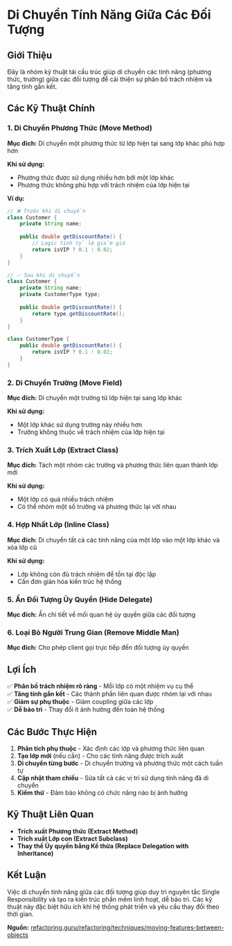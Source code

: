# **Di Chuyển Tính Năng Giữa Các Đối Tượng**

## **Giới Thiệu**
Đây là nhóm kỹ thuật tái cấu trúc giúp di chuyển các tính năng (phương thức, trường) giữa các đối tượng để cải thiện sự phân bố trách nhiệm và tăng tính gắn kết.

## **Các Kỹ Thuật Chính**

### **1. Di Chuyển Phương Thức (Move Method)**
**Mục đích:** Di chuyển một phương thức từ lớp hiện tại sang lớp khác phù hợp hơn

**Khi sử dụng:**
- Phương thức được sử dụng nhiều hơn bởi một lớp khác
- Phương thức không phù hợp với trách nhiệm của lớp hiện tại

**Ví dụ:**
```java
// ❌ Trước khi di chuyển
class Customer {
    private String name;
    
    public double getDiscountRate() {
        // Logic tính tỷ lệ giảm giá
        return isVIP ? 0.1 : 0.02;
    }
}

// ✅ Sau khi di chuyển
class Customer {
    private String name;
    private CustomerType type;
    
    public double getDiscountRate() {
        return type.getDiscountRate();
    }
}

class CustomerType {
    public double getDiscountRate() {
        return isVIP ? 0.1 : 0.02;
    }
}
```

### **2. Di Chuyển Trường (Move Field)**
**Mục đích:** Di chuyển một trường từ lớp hiện tại sang lớp khác

**Khi sử dụng:**
- Một lớp khác sử dụng trường này nhiều hơn
- Trường không thuộc về trách nhiệm của lớp hiện tại

### **3. Trích Xuất Lớp (Extract Class)**
**Mục đích:** Tách một nhóm các trường và phương thức liên quan thành lớp mới

**Khi sử dụng:**
- Một lớp có quá nhiều trách nhiệm
- Có thể nhóm một số trường và phương thức lại với nhau

### **4. Hợp Nhất Lớp (Inline Class)**
**Mục đích:** Di chuyển tất cả các tính năng của một lớp vào một lớp khác và xóa lớp cũ

**Khi sử dụng:**
- Lớp không còn đủ trách nhiệm để tồn tại độc lập
- Cần đơn giản hóa kiến trúc hệ thống

### **5. Ẩn Đối Tượng Ủy Quyền (Hide Delegate)**
**Mục đích:** Ẩn chi tiết về mối quan hệ ủy quyền giữa các đối tượng

### **6. Loại Bỏ Người Trung Gian (Remove Middle Man)**
**Mục đích:** Cho phép client gọi trực tiếp đến đối tượng ủy quyền

## **Lợi Ích**

✅ **Phân bố trách nhiệm rõ ràng** - Mỗi lớp có một nhiệm vụ cụ thể  
✅ **Tăng tính gắn kết** - Các thành phần liên quan được nhóm lại với nhau  
✅ **Giảm sự phụ thuộc** - Giảm coupling giữa các lớp  
✅ **Dễ bảo trì** - Thay đổi ít ảnh hưởng đến toàn hệ thống  

## **Các Bước Thực Hiện**

1. **Phân tích phụ thuộc** - Xác định các lớp và phương thức liên quan
2. **Tạo lớp mới** (nếu cần) - Cho các tính năng được trích xuất
3. **Di chuyển từng bước** - Di chuyển trường và phương thức một cách tuần tự
4. **Cập nhật tham chiếu** - Sửa tất cả các vị trí sử dụng tính năng đã di chuyển
5. **Kiểm thử** - Đảm bảo không có chức năng nào bị ảnh hưởng

## **Kỹ Thuật Liên Quan**

- **Trích xuất Phương thức (Extract Method)**
- **Trích xuất Lớp con (Extract Subclass)**
- **Thay thế Ủy quyền bằng Kế thừa (Replace Delegation with Inheritance)**

## **Kết Luận**

Việc di chuyển tính năng giữa các đối tượng giúp duy trì nguyên tắc Single Responsibility và tạo ra kiến trúc phần mềm linh hoạt, dễ bảo trì. Các kỹ thuật này đặc biệt hữu ích khi hệ thống phát triển và yêu cầu thay đổi theo thời gian.


**Nguồn:** [refactoring.guru/refactoring/techniques/moving-features-between-objects](https://refactoring.guru/refactoring/techniques/moving-features-between-objects)